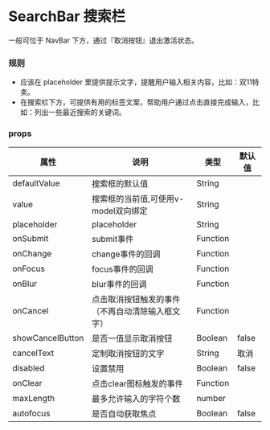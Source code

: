 # SearchBar 搜索栏

一般可位于 NavBar 下方，通过『取消按钮』退出激活状态。

### 规则

- 应该在 placeholder 里提供提示文字，提醒用户输入相关内容，比如：双11特卖。
- 在搜索栏下方，可提供有用的标签文案，帮助用户通过点击直接完成输入，比如：列出一些最近搜索的关键词。


### props

| 属性 | 说明 | 类型 | 默认值 |
| --- | --- | --- | --- |
|  defaultValue  | 搜索框的默认值 | String |  |
|  value  | 搜索框的当前值,可使用v-model双向绑定 | String |  |
|  placeholder  | placeholder | String |  |
|  onSubmit  | submit事件 | Function |  |
|  onChange  | change事件的回调 | Function |  |
|  onFocus  | focus事件的回调 | Function |  |
|  onBlur  | blur事件的回调 | Function |  |
|  onCancel  | 点击取消按钮触发的事件（不再自动清除输入框文字） | Function |  |
|  showCancelButton  | 是否一值显示取消按钮 | Boolean | false |
|  cancelText  | 定制取消按钮的文字 | String | 取消 |
|  disabled  | 设置禁用 | Boolean | false |
|  onClear  | 点击clear图标触发的事件 | Function |  |
|  maxLength  | 最多允许输入的字符个数 | number |  |
|  autofocus  | 是否自动获取焦点 | Boolean | false |

